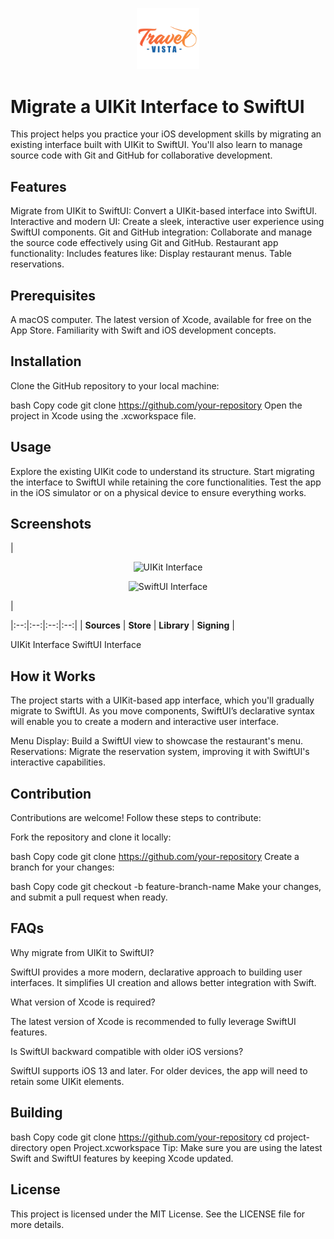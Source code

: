 <p align="center"> <img src="icone.png" img width="100" > </p>

 <h1>Migrate a UIKit Interface to SwiftUI</h1> 
 
 <p> This project helps you practice your iOS development skills by migrating an existing interface built with UIKit to SwiftUI. You'll also learn to manage source code with Git and GitHub for collaborative development. </p>
 
<h2>Features</h2>

Migrate from UIKit to SwiftUI: Convert a UIKit-based interface into SwiftUI.
Interactive and modern UI: Create a sleek, interactive user experience using SwiftUI components.
Git and GitHub integration: Collaborate and manage the source code effectively using Git and GitHub.
Restaurant app functionality: Includes features like:
Display restaurant menus.
Table reservations.

<h2>Prerequisites</h2>

A macOS computer.
The latest version of Xcode, available for free on the App Store.
Familiarity with Swift and iOS development concepts.

<h2>Installation</h2>

Clone the GitHub repository to your local machine:

bash
Copy code
git clone https://github.com/your-repository
Open the project in Xcode using the .xcworkspace file.

<h2>Usage</h2>

Explore the existing UIKit code to understand its structure.
Start migrating the interface to SwiftUI while retaining the core functionalities.
Test the app in the iOS simulator or on a physical device to ensure everything works.

<h2>Screenshots</h2>

| <p align="center"><img alt="UIKit Interface" src="Images/uikit_interface.png" width="200"></p>    <p align="center"><img alt="SwiftUI Interface" src="Images/swiftui_interface.png" width="200"></p> | 

|:--:|:--:|:--:|:--:|
| **Sources** | **Store** | **Library** | **Signing** |

UIKit Interface    SwiftUI Interface

<h2>How it Works</h2>

The project starts with a UIKit-based app interface, which you'll gradually migrate to SwiftUI. As you move components, SwiftUI’s declarative syntax will enable you to create a modern and interactive user interface.

Menu Display: Build a SwiftUI view to showcase the restaurant's menu.
Reservations: Migrate the reservation system, improving it with SwiftUI's interactive capabilities.

<h2>Contribution</h2>

Contributions are welcome! Follow these steps to contribute:

Fork the repository and clone it locally:

bash
Copy code
git clone https://github.com/your-repository
Create a branch for your changes:

bash
Copy code
git checkout -b feature-branch-name
Make your changes, and submit a pull request when ready.

<h2>FAQs</h2>

Why migrate from UIKit to SwiftUI?

SwiftUI provides a more modern, declarative approach to building user interfaces. It simplifies UI creation and allows better integration with Swift.

What version of Xcode is required?

The latest version of Xcode is recommended to fully leverage SwiftUI features.

Is SwiftUI backward compatible with older iOS versions?

SwiftUI supports iOS 13 and later. For older devices, the app will need to retain some UIKit elements.

<h2>Building</h2>

bash
Copy code
git clone https://github.com/your-repository
cd project-directory
open Project.xcworkspace
Tip: Make sure you are using the latest Swift and SwiftUI features by keeping Xcode updated.

<h2>License</h2>

This project is licensed under the MIT License. See the LICENSE file for more details.

